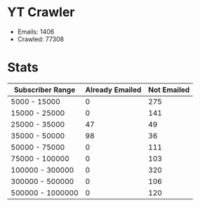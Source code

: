 # YT Crawler
- Emails: 1406
- Crawled: 77308

# Stats
| Subscriber Range  | Already Emailed | Not Emailed |
|-------|-------|-------|
| 5000 - 15000 | 0 | 275 |
| 15000 - 25000 | 0 | 141 |
| 25000 - 35000 | 47 | 49 |
| 35000 - 50000 | 98 | 36 |
| 50000 - 75000 | 0 | 111 |
| 75000 - 100000 | 0 | 103 |
| 100000 - 300000 | 0 | 320 |
| 300000 - 500000 | 0 | 106 |
| 500000 - 1000000 | 0 | 120 |
